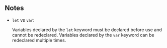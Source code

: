 ## Notes

- `let` vs `var`: 
    
    Variables declared by the `let` keyword must be declared before use and cannot be redeclared. Variables declared by the `var` keyword can be redeclared multiple times.  
